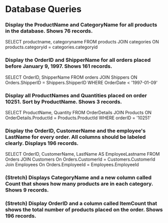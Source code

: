 # Database Queries

### Display the ProductName and CategoryName for all products in the database. Shows 76 records.
SELECT productname, categoryname FROM products
JOIN categories
ON  products.categoryid = categories.categoryid

### Display the OrderID and ShipperName for all orders placed before January 9, 1997. Shows 161 records.
SELECT OrderID, ShipperName FROM orders
JOIN Shippers
ON Orders.ShipperID = Shippers.ShipperID
WHERE OrderDate < '1997-01-09'

### Display all ProductNames and Quantities placed on order 10251. Sort by ProductName. Shows 3 records.
SELECT ProductName, Quantity FROM OrderDetails
JOIN Products
ON OrderDetails.ProductId = Products.ProductId
WHERE orderID = '10251'

### Display the OrderID, CustomerName and the employee's LastName for every order. All columns should be labeled clearly. Displays 196 records.
SELECT OrderID, CustomerName, LastName AS EmployeeLastname FROM Orders
JOIN Customers
On Orders.CustomerId = Customers.CustomerId
Join Employees
On Orders.EmployeeId = Employees.EmployeeId

### (Stretch)  Displays CategoryName and a new column called Count that shows how many products are in each category. Shows 9 records.

### (Stretch) Display OrderID and a  column called ItemCount that shows the total number of products placed on the order. Shows 196 records. 
